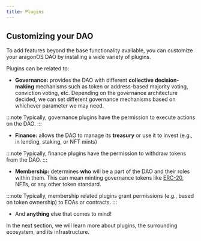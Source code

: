 ```yaml
---
title: Plugins
---
```


## Customizing your DAO

To add features beyond the base functionality available, you can customize your aragonOS DAO by installing a wide variety of plugins.

Plugins can be related to:

- **Governance:** provides the DAO with different **collective decision-making** mechanisms such as token or address-based majority voting, conviction voting, etc. Depending on the governance architecture decided, we can set different governance mechanisms based on whichever parameter we may need.

:::note
Typically, governance plugins have the permission to execute actions on the DAO.
:::

- **Finance:** allows the DAO to manage its **treasury** or use it to invest (e.g., in lending, staking, or NFT mints)

:::note
Typically, finance plugins have the permission to withdraw tokens from the DAO.
:::

- **Membership:** determines **who** will be a part of the DAO and their roles within them. This can mean minting governance tokens like [ERC-20](https://eips.ethereum.org/EIPS/eip-20), NFTs, or any other token standard.

:::note
Typically, membership related plugins grant permissions (e.g., based on token ownership) to EOAs or contracts.
:::

- And **anything** else that comes to mind!

In the next section, we will learn more about plugins, the surrounding ecosystem, and its infrastructure.
